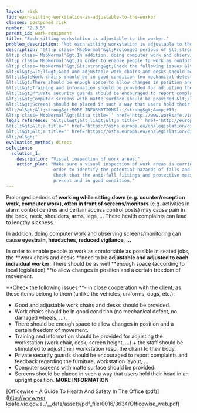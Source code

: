 ```yaml
---
layout: risk
fid: each-sitting-workstation-is-adjustable-to-the-worker
classes: postponed risk
number: "2.3.5"
parent_id: work-equipment
title: "Each sitting workstation is adjustable to the worker."
problem_description: "Not each sitting workstation is adjustable to the worker."
description: "&lt;p class='MsoNormal'&gt;Prolonged periods of &lt;strong&gt;working while sitting down &lt;/strong&gt;(e.g. counter/reception work, computer work)&lt;strong&gt;, &lt;/strong&gt;often&lt;strong&gt; in front of screens/monitors&lt;/strong&gt; (e.g. activities in alarm control centres and certain access control posts) may cause pain in the back, neck, shoulders, arms, legs, ... These health complaints can lead to lengthy sickness.&lt;/p&gt;&amp;#13;
&lt;p class='MsoNormal'&gt;In addition, doing computer work and observing screens/monitoring can cause &lt;strong&gt;eyestrain, headaches, reduced vigilance, ...&lt;/strong&gt;&lt;/p&gt;&amp;#13;
&lt;p class='MsoNormal'&gt;In order to enable people to work as comfortable as possible in seated jobs, the &lt;strong&gt;work chairs and desks &lt;/strong&gt;need to be &lt;strong&gt;adjustable and adjusted to each individual worker&lt;/strong&gt;. There should be as well &lt;strong&gt;enough space (according to local legislation) &lt;/strong&gt;to allow changes in position and a certain freedom of movement.&lt;/p&gt;&amp;#13;
&lt;p class='MsoNormal'&gt;&lt;strong&gt;Check the following issues &lt;/strong&gt;- in close cooperation with the client, as these items belong to them (unlike the vehicles, uniforms, dogs, etc.):&lt;/p&gt;&amp;#13;
&lt;ul&gt;&lt;li&gt;Good and adjustable work chairs and desks should be provided.&lt;/li&gt;&amp;#13;
&lt;li&gt;Work chairs should be in good condition (no mechanical defect, no damaged wheels, ...).&lt;/li&gt;&amp;#13;
&lt;li&gt;There should be enough space to allow changes in position and a certain freedom of movement.&lt;/li&gt;&amp;#13;
&lt;li&gt;Training and information should be provided for adjusting the workstation (work chair, desk, screen height, ...) + the staff should be stimulated to adjust their workstation (esp. the chair) to their body.&lt;/li&gt;&amp;#13;
&lt;li&gt;Private security guards should be encouraged to report complaints and feedback regarding the furniture, workstation layout, ...&lt;/li&gt;&amp;#13;
&lt;li&gt;Computer screens with matte surface should be provided.&lt;/li&gt;&amp;#13;
&lt;li&gt;Screens should be placed in such a way that users hold their head in an upright position.&lt;/li&gt;&amp;#13;
&lt;/ul&gt;&lt;strong&gt;MORE INFORMATION&lt;/strong&gt;&amp;#13;
&lt;p class='MsoNormal'&gt;&lt;a title='' href='http://www.worksafe.vic.gov.au/__data/assets/pdf_file/0016/3634/Officewise_web.pdf' rel='nofollow' target='_blank'&gt;Officewise - A Guide To Health And Safety In The Office (pdf)&lt;/a&gt;&lt;/p&gt;"
legal_reference: "&lt;ul&gt;&lt;li&gt;&lt;a title='' href='http://europa.eu/legislation_summaries/employment_and_social_policy/health_hygiene_safety_at_work/c11113_en.htm' rel='nofollow' target='_blank'&gt;89/391/CEE Implementing measures to improve the health and safety of workers (framework directive).&lt;/a&gt;&lt;/li&gt;&amp;#13;
&lt;li&gt;&lt;a title='' href='https://osha.europa.eu/en/legislation/directives/provisions-on-workload-ergonomical-and-psychosocial-risks/osh-directives/5' rel='nofollow' target='_blank'&gt;90/270/EEC Directive on the minimum safety and health requirements for work with display screen equipment&lt;/a&gt;&lt;/li&gt;&amp;#13;
&lt;li&gt;&lt;a title='' href='https://osha.europa.eu/en/legislation/directives/workplaces-equipment-signs-personal-protective-equipment/osh-directives/3' rel='nofollow' target='_blank'&gt;2009/104/EC Directive on the minimum safety and health requirements for the use of work equipment.&lt;/a&gt;&lt;/li&gt;&amp;#13;
&lt;/ul&gt;"
evaluation_method: direct
solutions:
  solution_1:
    description: "Visual inspection of work areas."
    action_plan: "Make sure a visual inspection of work areas is carried out in
                  order to identify the potential hazards of falls and slips.
                  Check that the anti-fall fittings and protective measures are
                  present and in good condition."
---
```

Prolonged periods of **working while sitting down **(e.g. counter/reception
work, computer work)**, **often** in front of screens/monitors** (e.g.
activities in alarm control centres and certain access control posts) may
cause pain in the back, neck, shoulders, arms, legs, ... These health
complaints can lead to lengthy sickness.

In addition, doing computer work and observing screens/monitoring can cause
**eyestrain, headaches, reduced vigilance, ...**

In order to enable people to work as comfortable as possible in seated jobs,
the **work chairs and desks **need to be **adjustable and adjusted to each
individual worker**. There should be as well **enough space (according to
local legislation) **to allow changes in position and a certain freedom of
movement.

**Check the following issues **\- in close cooperation with the client, as these items belong to them (unlike the vehicles, uniforms, dogs, etc.):

  * Good and adjustable work chairs and desks should be provided.
  * Work chairs should be in good condition (no mechanical defect, no damaged wheels, ...).
  * There should be enough space to allow changes in position and a certain freedom of movement.
  * Training and information should be provided for adjusting the workstation (work chair, desk, screen height, ...) + the staff should be stimulated to adjust their workstation (esp. the chair) to their body.
  * Private security guards should be encouraged to report complaints and feedback regarding the furniture, workstation layout, ...
  * Computer screens with matte surface should be provided.
  * Screens should be placed in such a way that users hold their head in an upright position.
**MORE INFORMATION**

[Officewise - A Guide To Health And Safety In The Office (pdf)](http://www.wor
ksafe.vic.gov.au/__data/assets/pdf_file/0016/3634/Officewise_web.pdf)



